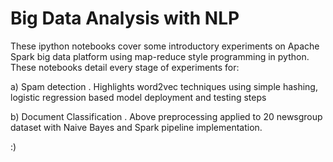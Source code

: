 # Big Data Analysis with NLP

These ipython notebooks cover some introductory experiments on Apache Spark big data platform using map-reduce style programming in python. These notebooks detail every stage of experiments for: 

a) Spam detection . Highlights word2vec techniques using simple hashing, logistic regression based model deployment and testing steps 

b) Document Classification . Above preprocessing applied to 20 newsgroup dataset with Naive Bayes and Spark pipeline implementation.

:) 

